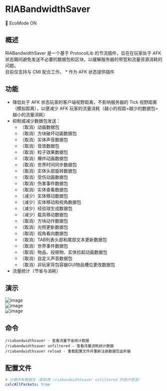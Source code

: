 # RIABandwidthSaver

🍃 EcoMode ON

## 概述

RIABandwidthSaver 是一个基于 ProtocolLib 的节流插件，旨在在玩家处于 AFK 状态期间避免发送不必要的数据包和区块，以缓解服务器的带宽和流量资源消耗的问题。  
目前仅支持与 CMI 配合工作。 * 作为 AFK 状态提供插件

## 功能

* 降低处于 AFK 状态玩家的客户端视野距离，不影响服务器的 Tick 视野距离（模拟距离），以便减少 AFK 玩家的流量消耗（越小的视距=越少的数据包=越小的流量消耗）
* 抑制或减少数据包发送：
  * （取消）动画数据包
  * （取消）方块破坏动画数据包
  * （取消）实体声音数据包
  * （取消）音效数据包
  * （取消）粒子效果数据包
  * （取消）爆炸动画数据包
  * （取消）世界时间同步数据包
  * （取消）实体头部旋转数据包
  * （取消）受伤动画数据包
  * （取消）伤害事件数据包
  * （取消）实体查看数据包
  * （减少）实体移动数据包
  * （减少）实体移动和视角数据包
  * （减少）经验球生成数据包
  * （减少）载具移动数据包
  * （取消）方块动作数据包
  * （取消）光照更新数据包
  * （取消）视角看向数据包
  * （取消）TAB列表头部和尾部文本更新数据包
  * （取消）世界事件数据包
  * （取消）物品、投掷物、实体捡起动画数据包
  * （取消）自定义声音数据包
  * （取消）非玩家背包容器GUI物品槽位更改数据包
* 流量统计（节省与消耗）

## 演示

![image](https://github.com/RIA-AED/RIABandwidthSaver/assets/30802565/521cbe70-7728-4c78-adf2-cdf9f0d54b88)  
![image](https://github.com/RIA-AED/RIABandwidthSaver/assets/30802565/518f2bf7-13b7-44b1-a792-71ae3e6f5b83)  
![image](https://github.com/RIA-AED/RIABandwidthSaver/assets/30802565/0fdf5cf3-d7ec-4e0c-98cc-3258652d6217)

## 命令

```
/riabandwidthsaver - 查看流量节省统计数据
/riabandwidthsaver unfiltered - 查看流量消耗统计数据
/riabandwidthsaver reload - 重载配置文件并重新注册数据包监听器
```

## 配置文件

```yaml
# 计算所有数据包（即启用 /riabandwidthsaver unfiltered 的统计信息）
calcAllPackets: true
```

